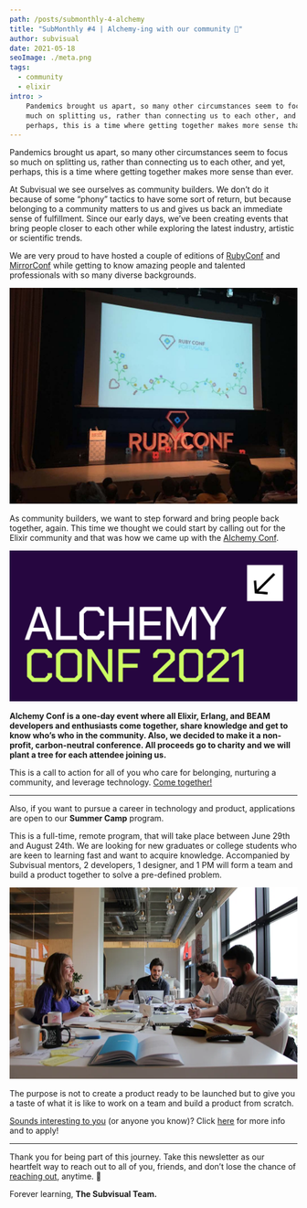 ```yaml
---
path: /posts/submonthly-4-alchemy
title: "SubMonthly #4 | Alchemy-ing with our community 🧙"
author: subvisual
date: 2021-05-18
seoImage: ./meta.png
tags:
  - community
  - elixir
intro: >
    Pandemics brought us apart, so many other circumstances seem to focus so
    much on splitting us, rather than connecting us to each other, and yet,
    perhaps, this is a time where getting together makes more sense than ever.
---
```



Pandemics brought us apart, so many other circumstances seem to focus so much
on splitting us, rather than connecting us to each other, and yet, perhaps,
this is a time where getting together makes more sense than ever.

At Subvisual we see ourselves as community builders. We don’t do it because of
some “phony” tactics to have some sort of return, but because belonging to
a community matters to us and gives us back an immediate sense of fulfillment.
Since our early days, we’ve been creating events that bring people closer to
each other while exploring the latest industry, artistic or scientific trends.

We are very proud to have hosted a couple of editions of
[RubyConf](https://2016.rubyconf.pt/) and [MirrorConf](https://mirrorconf.com/)
while getting to know amazing people and talented professionals with so many
diverse backgrounds. 

![](./rubyconf.jpeg)

As community builders, we want to step forward and bring people back
together, again. This time we thought we could start by calling out for the
Elixir community and that was how we came up with the [Alchemy
Conf](https://alchemyconf.com/).

![](./alchemyconf.png)

**Alchemy Conf is a one-day event where all Elixir, Erlang, and BEAM developers
and enthusiasts come together, share knowledge and get to know who’s who in the
community. Also, we decided to make it a non-profit, carbon-neutral conference.
All proceeds go to charity and we will plant a tree for each attendee joining
us.**

This is a call to action for all of you who care for belonging, nurturing
a community, and leverage technology. [Come together!](https://alchemyconf.com/tickets) 

----------

Also, if you want to pursue a career in technology and product, applications
are open to our **Summer Camp** program.

This is a full-time, remote program, that will take place between June 29th and
August 24th. We are looking for new graduates or college students who are keen
to learning fast and want to acquire knowledge. Accompanied by Subvisual
mentors, 2 developers, 1 designer, and 1 PM will form a team and build
a product together to solve a pre-defined problem.

![](./office.png)


The purpose is not to create a product ready to be launched but to give you
a taste of what it is like to work on a team and build a product from scratch.

[Sounds interesting to
you](https://subvisual.com/blog/posts/apprenticeship-and-summer-camp-programs/)
(or anyone you know)? Click
[here](https://jobs.subvisual.com/summer-camp-program/en) for more info and to
apply! 

----------

Thank you for being part of this journey. Take this newsletter as our heartfelt
way to reach out to all of you, friends, and don’t lose the chance of [reaching
out](mailto:contact@subvisual.com), anytime. 💙
 
Forever learning, **The Subvisual Team.**

